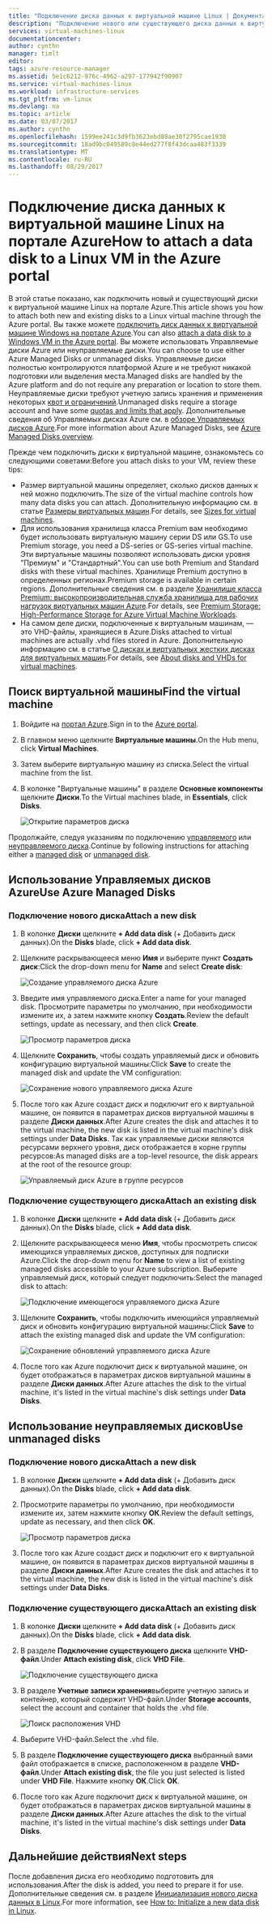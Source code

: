 ```yaml
---
title: "Подключение диска данных к виртуальной машине Linux | Документация Майкрософт"
description: "Подключение нового или существующего диска данных к виртуальной машине Linux на портале Azure с помощью модели развертывания на основе диспетчера ресурсов."
services: virtual-machines-linux
documentationcenter: 
author: cynthn
manager: timlt
editor: 
tags: azure-resource-manager
ms.assetid: 5e1c6212-976c-4962-a297-177942f90907
ms.service: virtual-machines-linux
ms.workload: infrastructure-services
ms.tgt_pltfrm: vm-linux
ms.devlang: na
ms.topic: article
ms.date: 03/07/2017
ms.author: cynthn
ms.openlocfilehash: 1599ee241c3d9fb3623ebd89ae30f2795cae1930
ms.sourcegitcommit: 18ad9bc049589c8e44ed277f8f43dcaa483f3339
ms.translationtype: MT
ms.contentlocale: ru-RU
ms.lasthandoff: 08/29/2017
---
```

# <a name="how-to-attach-a-data-disk-to-a-linux-vm-in-the-azure-portal"></a><span data-ttu-id="f3839-103">Подключение диска данных к виртуальной машине Linux на портале Azure</span><span class="sxs-lookup"><span data-stu-id="f3839-103">How to attach a data disk to a Linux VM in the Azure portal</span></span>
<span data-ttu-id="f3839-104">В этой статье показано, как подключить новый и существующий диски к виртуальной машине Linux на портале Azure.</span><span class="sxs-lookup"><span data-stu-id="f3839-104">This article shows you how to attach both new and existing disks to a Linux virtual machine through the Azure portal.</span></span> <span data-ttu-id="f3839-105">Вы также можете [подключить диск данных к виртуальной машине Windows на портале Azure](../windows/attach-managed-disk-portal.md?toc=%2fazure%2fvirtual-machines%2fwindows%2ftoc.json).</span><span class="sxs-lookup"><span data-stu-id="f3839-105">You can also [attach a data disk to a Windows VM in the Azure portal](../windows/attach-managed-disk-portal.md?toc=%2fazure%2fvirtual-machines%2fwindows%2ftoc.json).</span></span> <span data-ttu-id="f3839-106">Вы можете использовать Управляемые диски Azure или неуправляемые диски.</span><span class="sxs-lookup"><span data-stu-id="f3839-106">You can choose to use either Azure Managed Disks or unmanaged disks.</span></span> <span data-ttu-id="f3839-107">Управляемые диски полностью контролируются платформой Azure и не требуют никакой подготовки или выделения места.</span><span class="sxs-lookup"><span data-stu-id="f3839-107">Managed disks are handled by the Azure platform and do not require any preparation or location to store them.</span></span> <span data-ttu-id="f3839-108">Неуправляемые диски требуют учетную запись хранения и применения некоторых [квот и ограничений](../../azure-subscription-service-limits.md#storage-limits).</span><span class="sxs-lookup"><span data-stu-id="f3839-108">Unmanaged disks require a storage account and have some [quotas and limits that apply](../../azure-subscription-service-limits.md#storage-limits).</span></span> <span data-ttu-id="f3839-109">Дополнительные сведения об Управляемых дисках Azure см. в [обзоре Управляемых дисков Azure](../windows/managed-disks-overview.md).</span><span class="sxs-lookup"><span data-stu-id="f3839-109">For more information about Azure Managed Disks, see [Azure Managed Disks overview](../windows/managed-disks-overview.md).</span></span>

<span data-ttu-id="f3839-110">Прежде чем подключить диски к виртуальной машине, ознакомьтесь со следующими советами:</span><span class="sxs-lookup"><span data-stu-id="f3839-110">Before you attach disks to your VM, review these tips:</span></span>

* <span data-ttu-id="f3839-111">Размер виртуальной машины определяет, сколько дисков данных к ней можно подключить.</span><span class="sxs-lookup"><span data-stu-id="f3839-111">The size of the virtual machine controls how many data disks you can attach.</span></span> <span data-ttu-id="f3839-112">Дополнительную информацию см. в статье [Размеры виртуальных машин](sizes.md?toc=%2fazure%2fvirtual-machines%2flinux%2ftoc.json).</span><span class="sxs-lookup"><span data-stu-id="f3839-112">For details, see [Sizes for virtual machines](sizes.md?toc=%2fazure%2fvirtual-machines%2flinux%2ftoc.json).</span></span>
* <span data-ttu-id="f3839-113">Для использования хранилища класса Premium вам необходимо будет использовать виртуальную машину серии DS или GS.</span><span class="sxs-lookup"><span data-stu-id="f3839-113">To use Premium storage, you need a DS-series or GS-series virtual machine.</span></span> <span data-ttu-id="f3839-114">Эти виртуальные машины позволяют использовать диски уровня "Премиум" и "Стандартный".</span><span class="sxs-lookup"><span data-stu-id="f3839-114">You can use both Premium and Standard disks with these virtual machines.</span></span> <span data-ttu-id="f3839-115">Хранилище Premium доступно в определенных регионах.</span><span class="sxs-lookup"><span data-stu-id="f3839-115">Premium storage is available in certain regions.</span></span> <span data-ttu-id="f3839-116">Дополнительные сведения см. в разделе [Хранилище класса Premium: высокопроизводительная служба хранилища для рабочих нагрузок виртуальных машин Azure](../../storage/common/storage-premium-storage.md?toc=%2fazure%2fvirtual-machines%2flinux%2ftoc.json).</span><span class="sxs-lookup"><span data-stu-id="f3839-116">For details, see [Premium Storage: High-Performance Storage for Azure Virtual Machine Workloads](../../storage/common/storage-premium-storage.md?toc=%2fazure%2fvirtual-machines%2flinux%2ftoc.json).</span></span>
* <span data-ttu-id="f3839-117">На самом деле диски, подключенные к виртуальным машинам, — это VHD-файлы, хранящиеся в Azure.</span><span class="sxs-lookup"><span data-stu-id="f3839-117">Disks attached to virtual machines are actually .vhd files stored in Azure.</span></span> <span data-ttu-id="f3839-118">Дополнительную информацию см. в статье [О дисках и виртуальных жестких дисках для виртуальных машин](about-disks-and-vhds.md?toc=%2fazure%2fvirtual-machines%2flinux%2ftoc.json).</span><span class="sxs-lookup"><span data-stu-id="f3839-118">For details, see [About disks and VHDs for virtual machines](about-disks-and-vhds.md?toc=%2fazure%2fvirtual-machines%2flinux%2ftoc.json).</span></span>


## <a name="find-the-virtual-machine"></a><span data-ttu-id="f3839-119">Поиск виртуальной машины</span><span class="sxs-lookup"><span data-stu-id="f3839-119">Find the virtual machine</span></span>
1. <span data-ttu-id="f3839-120">Войдите на [портал Azure](https://portal.azure.com/).</span><span class="sxs-lookup"><span data-stu-id="f3839-120">Sign in to the [Azure portal](https://portal.azure.com/).</span></span>
2. <span data-ttu-id="f3839-121">В главном меню щелкните **Виртуальные машины**.</span><span class="sxs-lookup"><span data-stu-id="f3839-121">On the Hub menu, click **Virtual Machines**.</span></span>
3. <span data-ttu-id="f3839-122">Затем выберите виртуальную машину из списка.</span><span class="sxs-lookup"><span data-stu-id="f3839-122">Select the virtual machine from the list.</span></span>
4. <span data-ttu-id="f3839-123">В колонке "Виртуальные машины" в разделе **Основные компоненты** щелкните **Диски**.</span><span class="sxs-lookup"><span data-stu-id="f3839-123">To the Virtual machines blade, in **Essentials**, click **Disks**.</span></span>
   
    ![Открытие параметров диска](./media/attach-disk-portal/find-disk-settings.png)

<span data-ttu-id="f3839-125">Продолжайте, следуя указаниям по подключению [управляемого](#use-azure-managed-disks) или [неуправляемого диска](#use-unmanaged-disks).</span><span class="sxs-lookup"><span data-stu-id="f3839-125">Continue by following instructions for attaching either a [managed disk](#use-azure-managed-disks) or [unmanaged disk](#use-unmanaged-disks).</span></span>

## <a name="use-azure-managed-disks"></a><span data-ttu-id="f3839-126">Использование Управляемых дисков Azure</span><span class="sxs-lookup"><span data-stu-id="f3839-126">Use Azure Managed Disks</span></span>

### <a name="attach-a-new-disk"></a><span data-ttu-id="f3839-127">Подключение нового диска</span><span class="sxs-lookup"><span data-stu-id="f3839-127">Attach a new disk</span></span>

1. <span data-ttu-id="f3839-128">В колонке **Диски** щелкните **+ Add data disk** (+ Добавить диск данных).</span><span class="sxs-lookup"><span data-stu-id="f3839-128">On the **Disks** blade, click **+ Add data disk**.</span></span>
2. <span data-ttu-id="f3839-129">Щелкните раскрывающееся меню **Имя** и выберите пункт **Создать диск**:</span><span class="sxs-lookup"><span data-stu-id="f3839-129">Click the drop-down menu for **Name** and select **Create disk**:</span></span>

    ![Создание управляемого диска Azure](./media/attach-disk-portal/create-new-md.png)

3. <span data-ttu-id="f3839-131">Введите имя управляемого диска.</span><span class="sxs-lookup"><span data-stu-id="f3839-131">Enter a name for your managed disk.</span></span> <span data-ttu-id="f3839-132">Просмотрите параметры по умолчанию, при необходимости измените их, а затем нажмите кнопку **Создать**.</span><span class="sxs-lookup"><span data-stu-id="f3839-132">Review the default settings, update as necessary, and then click **Create**.</span></span>
   
   ![Просмотр параметров диска](./media/attach-disk-portal/create-new-md-settings.png)

4. <span data-ttu-id="f3839-134">Щелкните **Сохранить**, чтобы создать управляемый диск и обновить конфигурацию виртуальной машины:</span><span class="sxs-lookup"><span data-stu-id="f3839-134">Click **Save** to create the managed disk and update the VM configuration:</span></span>

   ![Сохранение нового управляемого диска Azure](./media/attach-disk-portal/confirm-create-new-md.png)

5. <span data-ttu-id="f3839-136">После того как Azure создаст диск и подключит его к виртуальной машине, он появится в параметрах дисков виртуальной машины в разделе **Диски данных**.</span><span class="sxs-lookup"><span data-stu-id="f3839-136">After Azure creates the disk and attaches it to the virtual machine, the new disk is listed in the virtual machine's disk settings under **Data Disks**.</span></span> <span data-ttu-id="f3839-137">Так как управляемые диски являются ресурсами верхнего уровня, диск отображается в корне группы ресурсов:</span><span class="sxs-lookup"><span data-stu-id="f3839-137">As managed disks are a top-level resource, the disk appears at the root of the resource group:</span></span>

   ![Управляемый диск Azure в группе ресурсов](./media/attach-disk-portal/view-md-resource-group.png)

### <a name="attach-an-existing-disk"></a><span data-ttu-id="f3839-139">Подключение существующего диска</span><span class="sxs-lookup"><span data-stu-id="f3839-139">Attach an existing disk</span></span>
1. <span data-ttu-id="f3839-140">В колонке **Диски** щелкните **+ Add data disk** (+ Добавить диск данных).</span><span class="sxs-lookup"><span data-stu-id="f3839-140">On the **Disks** blade, click **+ Add data disk**.</span></span>
2. <span data-ttu-id="f3839-141">Щелкните раскрывающееся меню **Имя**, чтобы просмотреть список имеющихся управляемых дисков, доступных для подписки Azure.</span><span class="sxs-lookup"><span data-stu-id="f3839-141">Click the drop-down menu for **Name** to view a list of existing managed disks accessible to your Azure subscription.</span></span> <span data-ttu-id="f3839-142">Выберите управляемый диск, который следует подключить:</span><span class="sxs-lookup"><span data-stu-id="f3839-142">Select the managed disk to attach:</span></span>

   ![Подключение имеющегося управляемого диска Azure](./media/attach-disk-portal/select-existing-md.png)

3. <span data-ttu-id="f3839-144">Щелкните **Сохранить**, чтобы подключить имеющийся управляемый диск и обновить конфигурацию виртуальной машины:</span><span class="sxs-lookup"><span data-stu-id="f3839-144">Click **Save** to attach the existing managed disk and update the VM configuration:</span></span>
   
   ![Сохранение обновлений управляемого диска Azure](./media/attach-disk-portal/confirm-attach-existing-md.png)

4. <span data-ttu-id="f3839-146">После того как Azure подключит диск к виртуальной машине, он будет отображаться в параметрах дисков виртуальной машины в разделе **Диски данных**.</span><span class="sxs-lookup"><span data-stu-id="f3839-146">After Azure attaches the disk to the virtual machine, it's listed in the virtual machine's disk settings under **Data Disks**.</span></span>

## <a name="use-unmanaged-disks"></a><span data-ttu-id="f3839-147">Использование неуправляемых дисков</span><span class="sxs-lookup"><span data-stu-id="f3839-147">Use unmanaged disks</span></span>

### <a name="attach-a-new-disk"></a><span data-ttu-id="f3839-148">Подключение нового диска</span><span class="sxs-lookup"><span data-stu-id="f3839-148">Attach a new disk</span></span>

1. <span data-ttu-id="f3839-149">В колонке **Диски** щелкните **+ Add data disk** (+ Добавить диск данных).</span><span class="sxs-lookup"><span data-stu-id="f3839-149">On the **Disks** blade, click **+ Add data disk**.</span></span>
2. <span data-ttu-id="f3839-150">Просмотрите параметры по умолчанию, при необходимости измените их, затем нажмите кнопку **ОК**.</span><span class="sxs-lookup"><span data-stu-id="f3839-150">Review the default settings, update as necessary, and then click **OK**.</span></span>
   
   ![Просмотр параметров диска](./media/attach-disk-portal/attach-new.png)
3. <span data-ttu-id="f3839-152">После того как Azure создаст диск и подключит его к виртуальной машине, он появится в параметрах дисков виртуальной машины в разделе **Диски данных**.</span><span class="sxs-lookup"><span data-stu-id="f3839-152">After Azure creates the disk and attaches it to the virtual machine, the new disk is listed in the virtual machine's disk settings under **Data Disks**.</span></span>

### <a name="attach-an-existing-disk"></a><span data-ttu-id="f3839-153">Подключение существующего диска</span><span class="sxs-lookup"><span data-stu-id="f3839-153">Attach an existing disk</span></span>
1. <span data-ttu-id="f3839-154">В колонке **Диски** щелкните **+ Add data disk** (+ Добавить диск данных).</span><span class="sxs-lookup"><span data-stu-id="f3839-154">On the **Disks** blade, click **+ Add data disk**.</span></span>
2. <span data-ttu-id="f3839-155">В разделе **Подключение существующего диска** щелкните **VHD-файл**.</span><span class="sxs-lookup"><span data-stu-id="f3839-155">Under **Attach existing disk**, click **VHD File**.</span></span>
   
   ![Подключение существующего диска](./media/attach-disk-portal/attach-existing.png)
3. <span data-ttu-id="f3839-157">В разделе **Учетные записи хранения**выберите учетную запись и контейнер, который содержит VHD-файл.</span><span class="sxs-lookup"><span data-stu-id="f3839-157">Under **Storage accounts**, select the account and container that holds the .vhd file.</span></span>
   
   ![Поиск расположения VHD](./media/attach-disk-portal/find-storage-container.png)
4. <span data-ttu-id="f3839-159">Выберите VHD-файл.</span><span class="sxs-lookup"><span data-stu-id="f3839-159">Select the .vhd file.</span></span>
5. <span data-ttu-id="f3839-160">В разделе **Подключение существующего диска** выбранный вами файл отображается в списке, расположенном в разделе **VHD-файл**.</span><span class="sxs-lookup"><span data-stu-id="f3839-160">Under **Attach existing disk**, the file you just selected is listed under **VHD File**.</span></span> <span data-ttu-id="f3839-161">Нажмите кнопку **ОК**.</span><span class="sxs-lookup"><span data-stu-id="f3839-161">Click **OK**.</span></span>
6. <span data-ttu-id="f3839-162">После того как Azure подключит диск к виртуальной машине, он будет отображаться в параметрах дисков виртуальной машины в разделе **Диски данных**.</span><span class="sxs-lookup"><span data-stu-id="f3839-162">After Azure attaches the disk to the virtual machine, it's listed in the virtual machine's disk settings under **Data Disks**.</span></span>


## <a name="next-steps"></a><span data-ttu-id="f3839-163">Дальнейшие действия</span><span class="sxs-lookup"><span data-stu-id="f3839-163">Next steps</span></span>
<span data-ttu-id="f3839-164">После добавления диска его необходимо подготовить для использования.</span><span class="sxs-lookup"><span data-stu-id="f3839-164">After the disk is added, you need to prepare it for use.</span></span> <span data-ttu-id="f3839-165">Дополнительные сведения см. в разделе [Инициализация нового диска данных в Linux](add-disk.md).</span><span class="sxs-lookup"><span data-stu-id="f3839-165">For more information, see [How to: Initialize a new data disk in Linux](add-disk.md).</span></span>

